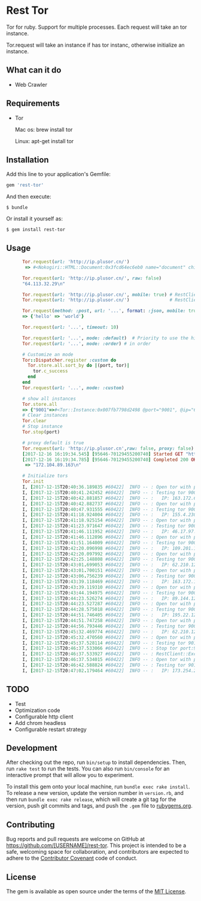 # Rest Tor

Tor for ruby.  Support for multiple processes.  Each request will take an tor instance.

Tor.request will  take an instance if has tor instanc, otherwise initialize an instance.

## What can it do

- Web Crawler

## Requirements

- Tor

  Mac os:  brew install tor

  Linux: apt-get install tor

## Installation


Add this line to your application's Gemfile:

```ruby
gem 'rest-tor'
```

And then execute:

    $ bundle

Or install it yourself as:

    $ gem install rest-tor

## Usage

```ruby
      Tor.request(url: 'http://ip.plusor.cn/')
       => #<Nokogiri::HTML::Document:0x3fcd64ec6eb0 name="document" children=[#<Nokogiri::XML::DTD:0x3fcd64ec6af0 name="html">, #<Nokogiri::XML::Element:0x3fcd64ec67f8 name="html" children=[#<Nokogiri::XML::Element:0x3fcd64ec6618 name="body" children=[#<Nokogiri::XML::Element:0x3fcd64ec6438 name="p" children=[#<Nokogiri::XML::Text:0x3fcd64ec6258 "185.100.85.101\n">]>]>]>]> 

      Tor.request(url: 'http://ip.plusor.cn/', raw: false)
      "64.113.32.29\n" 

      Tor.request(url: 'http://ip.plusor.cn/', mobile: true) # RestClient.get "http://ip.plusor.cn/", "", "Accept"=>"*/*", "Accept-Encoding"=>"gzip, deflate", "Content-Length"=>"0", "Content-Type"=>"application/x-www-form-urlencoded", "User-Agent"=>"ANDROID_KFZ_COM_2.0.9_M6 Note_7.1.2"
      Tor.request(url: 'http://ip.plusor.cn/')               # RestClient.get "http://ip.plusor.cn/", "", "Accept"=>"*/*", "Accept-Encoding"=>"gzip, deflate", "Content-Length"=>"0", "Content-Type"=>"application/x-www-form-urlencoded", "User-Agent"=>"Mozilla/5.0 (Macintosh; Intel Mac OS X 10_12_6) AppleWebKit/537.36 (KHTML, like Gecko) Chrome/62.0.3202.94 Safari/537.36"

      Tor.request(method: :post, url: '...', format: :json, mobile: true)
      => {'hello' => 'world'}

      Tor.request(url: '...', timeout: 10)

      Tor.request(url: '...', mode: :default)  # Priority to use the highest number of successes, default is :default
      Tor.request(url: '...', mode: :order) # in order

      # Customize an mode
      Tor::Dispatcher.register :custom do
        Tor.store.all.sort_by do |(port, tor)|
          tor.c_success
        end
      end
      Tor.request(url: '...', mode: :custom)

      # show all instances
      Tor.store.all
      => {"9001"=>#<Tor::Instance:0x007fb7798d2498 @port="9001", @ip="64.113.32.29", @using=nil, @counter=#<Counter success: 5, fail: 1, succss_at: 2017-12-15 19:52:44 +0800, fail_at:2017-12-15 19:52:26 +0800>>}
      # Clear instances
      Tor.clear
      # Stop instance
      Tor.stop(port)

      # proxy default is true
      Tor.request(url: 'http://ip.plusor.cn',raw: false, proxy: false)
      [2017-12-16 16:19:34.545] [95646-70129455200740] Started GET "http://ip.plusor.cn" (port:rest-client | mode:default)
      [2017-12-16 16:19:34.785] [95646-70129455200740] Completed 200 OK in 0.2s (Size: 15 Bytes)
       => "172.104.89.163\n"

      # Initialize tors
      Tor.init
      I, [2017-12-15T20:40:36.189835 #60422]  INFO -- : Open tor with port:9001
      I, [2017-12-15T20:40:41.242452 #60422]  INFO -- : Testing tor 9001
      I, [2017-12-15T20:40:42.881857 #60422]  INFO -- :   IP: 163.172.67.180 
      I, [2017-12-15T20:40:42.882737 #60422]  INFO -- : Open tor with port:9002
      I, [2017-12-15T20:40:47.931555 #60422]  INFO -- : Testing tor 9002
      I, [2017-12-15T20:41:18.924004 #60422]  INFO -- :   IP: 155.4.230.97 
      I, [2017-12-15T20:41:18.925154 #60422]  INFO -- : Open tor with port:9003
      I, [2017-12-15T20:41:23.971647 #60422]  INFO -- : Testing tor 9003
      I, [2017-12-15T20:41:46.111952 #60422]  INFO -- :   IP: 46.17.97.112 
      I, [2017-12-15T20:41:46.112896 #60422]  INFO -- : Open tor with port:9004
      I, [2017-12-15T20:41:51.164009 #60422]  INFO -- : Testing tor 9004
      I, [2017-12-15T20:42:20.096998 #60422]  INFO -- :   IP: 109.201.133.100 
      I, [2017-12-15T20:42:20.097992 #60422]  INFO -- : Open tor with port:9005
      I, [2017-12-15T20:42:25.148808 #60422]  INFO -- : Testing tor 9005
      I, [2017-12-15T20:43:01.699053 #60422]  INFO -- :   IP: 62.210.129.246 
      I, [2017-12-15T20:43:01.700151 #60422]  INFO -- : Open tor with port:9006
      I, [2017-12-15T20:43:06.756239 #60422]  INFO -- : Testing tor 9006
      I, [2017-12-15T20:43:39.118469 #60422]  INFO -- :   IP: 163.172.160.182 
      I, [2017-12-15T20:43:39.119310 #60422]  INFO -- : Open tor with port:9007
      I, [2017-12-15T20:43:44.194975 #60422]  INFO -- : Testing tor 9007
      I, [2017-12-15T20:44:23.526274 #60422]  INFO -- :   IP: 89.144.12.14 
      I, [2017-12-15T20:44:23.527287 #60422]  INFO -- : Open tor with port:9008
      I, [2017-12-15T20:44:28.575018 #60422]  INFO -- : Testing tor 9008
      I, [2017-12-15T20:44:51.746405 #60422]  INFO -- :   IP: 195.22.126.147 
      I, [2017-12-15T20:44:51.747258 #60422]  INFO -- : Open tor with port:9009
      I, [2017-12-15T20:44:56.793446 #60422]  INFO -- : Testing tor 9009
      I, [2017-12-15T20:45:32.469774 #60422]  INFO -- :   IP: 62.210.129.246 
      I, [2017-12-15T20:45:32.470560 #60422]  INFO -- : Open tor with port:9010
      I, [2017-12-15T20:45:37.528114 #60422]  INFO -- : Testing tor 9010
      I, [2017-12-15T20:46:37.533066 #60422]  INFO -- : Stop tor port:9010
      I, [2017-12-15T20:46:37.533927 #60422]  INFO -- : RestClient::Exceptions::OpenTimeout:Timed out connecting to server
      I, [2017-12-15T20:46:37.534015 #60422]  INFO -- : Open tor with port:9010
      I, [2017-12-15T20:46:42.588824 #60422]  INFO -- : Testing tor 9010
      I, [2017-12-15T20:47:02.179464 #60422]  INFO -- :   IP: 173.254.216.66

```

## TODO

- Test
- Optimization code
- Configurable http client
 - Add chrom headless
- Configurable restart strategy

## Development

After checking out the repo, run `bin/setup` to install dependencies. Then, run `rake test` to run the tests. You can also run `bin/console` for an interactive prompt that will allow you to experiment.

To install this gem onto your local machine, run `bundle exec rake install`. To release a new version, update the version number in `version.rb`, and then run `bundle exec rake release`, which will create a git tag for the version, push git commits and tags, and push the `.gem` file to [rubygems.org](https://rubygems.org).

## Contributing

Bug reports and pull requests are welcome on GitHub at https://github.com/[USERNAME]/rest-tor. This project is intended to be a safe, welcoming space for collaboration, and contributors are expected to adhere to the [Contributor Covenant](http://contributor-covenant.org) code of conduct.


## License

The gem is available as open source under the terms of the [MIT License](http://opensource.org/licenses/MIT).

